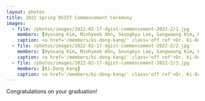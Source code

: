 ```yaml
---
layout: photos
title: 2022 Spring DGIST Commencement Ceremony
images:
  - file: /photos/images/2022-02-17-dgist-commencement-2022-2/1.jpg
    members: [Hyosang Kim, Minhyeok Ahn, Seungkyu Lee, Sangwoong Kim, Hwanjun Lee, Seunghak Lee, Minho Kim, Minwoo Jang, Seongtae Bang, Ki-Dong Kang, Heesoo Kim, Hyungwon Park, Jungbo Kim, Seulki Kim, Yeji Jung]
    caption: <a href='/members/ki-dong-kang/' class='off ref'>Dr. Ki-Dong Kang</a> received his Ph.D. degree.
  - file: /photos/images/2022-02-17-dgist-commencement-2022-2/2.jpg
    members: [Hyosang Kim, Minhyeok Ahn, Seungkyu Lee, Sangwoong Kim, Hwanjun Lee, Seunghak Lee, Minho Kim, Minwoo Jang, Seongtae Bang, Ki-Dong Kang, Heesoo Kim, Hyungwon Park, Jungbo Kim, Seulki Kim, Yeji Jung]
    caption: <a href='/members/ki-dong-kang/' class='off ref'>Dr. Ki-Dong Kang</a> received his Ph.D. degree.
  - file: /photos/images/2022-02-17-dgist-commencement-2022-2/3.jpg
    members: [Ki-Dong Kang]
    caption: <a href='/members/ki-dong-kang/' class='off ref'>Dr. Ki-Dong Kang</a> received his Ph.D. degree.
---
```


Congratulations on your graduation!